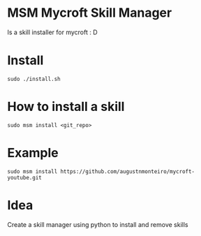 # MSM Mycroft Skill Manager

Is a skill installer for mycroft : D

# Install
`sudo ./install.sh`

# How to install a skill
`sudo msm install <git_repo>`

# Example
`sudo msm install https://github.com/augustnmonteiro/mycroft-youtube.git`

# Idea
Create a skill manager using python to install and remove skills
